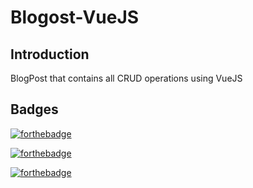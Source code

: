 # Blogost-VueJS

## Introduction
BlogPost that contains all CRUD operations using VueJS

## Badges

[![forthebadge](https://forthebadge.com/images/badges/uses-html.svg)](http://forthebadge.com)

[![forthebadge](https://forthebadge.com/images/badges/uses-js.svg)](http://forthebadge.com)

[![forthebadge](https://forthebadge.com/images/badges/uses-css.svg)](http://forthebadge.com)
